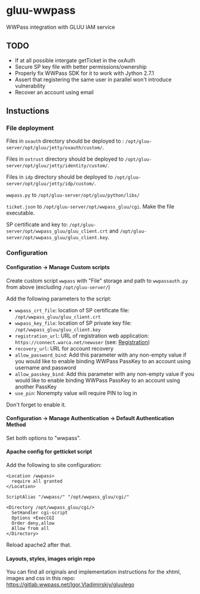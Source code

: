 # gluu-wwpass

WWPass integration with GLUU IAM service

## TODO
 - If at all possible intergate getTicket in the oxAuth
 - Secure SP key file with better permissions/ownership
 - Properly fix WWPass SDK for it to work with Jython 2.7.1
 - Assert that registering the same user in parallel won't introduce vulnerability
 - Recover an account using email

## Instuctions

### File deployment
Files in `oxauth` directory should be deployed to : `/opt/gluu-server/opt/gluu/jetty/oxauth/custom/`.

Files in `oxtrust` directory should be deployed to `/opt/gluu-server/opt/gluu/jetty/identity/custom/`.

Files in `idp` directory should be deployed to `/opt/gluu-server/opt/gluu/jetty/idp/custom/`.

`wwpass.py` to `/opt/gluu-server/opt/gluu/python/libs/`

`ticket.json` to `/opt/gluu-server/opt/wwpass_gluu/cgi`. Make the file executable.

SP certificate and key to: `/opt/gluu-server/opt/wwpass_gluu/gluu_client.crt` and `/opt/gluu-server/opt/wwpass_gluu/gluu_client.key`.

### Configuration

#### Configuration -> Manage Custom scripts

Create custom script `wwpass` with "File" storage and path to `wwpassauth.py` from above (excluding `/opt/gluu-server/`)

Add the following parameters to the script:
 - `wwpass_crt_file`: location of SP certificate file: `/opt/wwpass_gluu/gluu_client.crt`
 - `wwpass_key_file`: location of SP private key file: `/opt/wwpass_gluu/gluu_client.key`
 - `registration_url`: URL of registration web application: `https://connect.warca.net/newuser` (see: [Registration](registration//README.md))
 - `recovery_url`: URL for account recovery
 - `allow_password_bind`: Add this parameter with any non-empty value if you would like to enable binding WWPass PassKey to an account using username and password
 - `allow_passkey_bind`: Add this parameter with any non-empty value if you would like to enable binding WWPass PassKey to an account using another PassKey
  - `use_pin`: Nonempty value will require PIN to log in

Don't forget to enable it.

#### Configuration -> Manage Authentication -> Default Authentication Method

Set both options to "wwpass".

#### Apache config for getticket script

Add the following to site configuration:
```
<Location /wwpass>
  require all granted
</Location>

ScriptAlias "/wwpass/" "/opt/wwpass_gluu/cgi/"

<Directory /opt/wwpass_gluu/cgi/>
  SetHandler cgi-script
  Options +ExecCGI
  Order deny,allow
  Allow from all
</Directory>
```

Reload apache2 after that.

#### Layouts, styles, images origin repo
You can find all originals and implementation instructions for the xhtml, images and css in this repo:
https://gitlab.wwpass.net/Igor.Vladimirskiy/gluulego